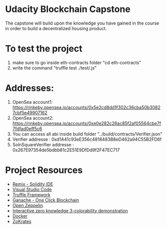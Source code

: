 # Udacity Blockchain Capstone

The capstone will build upon the knowledge you have gained in the course in order to build a decentralized housing product. 

# To test the project
1) make sure to go inside eth-contracts folder "cd eth-contracts"
2) write the command "truffle test ./test/<filename>.js"
  
  # Addresses:
  1) OpenSea account1: https://rinkeby.opensea.io/accounts/0x5e2cd8dd1f302c36cba50b30827cbf5e49907162
  2) OpenSea account2: https://rinkeby.opensea.io/accounts/0xe0e282c26ac85f2af05564cbe7f7fdfad0eff5c6
  3) You can access all abi inside build folder "../build/contracts/Verifier.json"
  4) Verifier addresse : 0xd1A41c93eE356c4818483B8eD462a94C55B2FD6f
  5) SolnSquareVerifier addresse : 0x267E97354de5bdbb81c2E51E9DfDd9f2F47EC717


# Project Resources

* [Remix - Solidity IDE](https://remix.ethereum.org/)
* [Visual Studio Code](https://code.visualstudio.com/)
* [Truffle Framework](https://truffleframework.com/)
* [Ganache - One Click Blockchain](https://truffleframework.com/ganache)
* [Open Zeppelin ](https://openzeppelin.org/)
* [Interactive zero knowledge 3-colorability demonstration](http://web.mit.edu/~ezyang/Public/graph/svg.html)
* [Docker](https://docs.docker.com/install/)
* [ZoKrates](https://github.com/Zokrates/ZoKrates)
